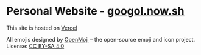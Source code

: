 # Personal Website - [googol.now.sh](https://googol.now.sh/)

This site is hosted on [Vercel](https://vercel.com/)

All emojis designed by [OpenMoji](https://openmoji.org) – the open-source emoji and icon project. License: [CC BY-SA 4.0](https://creativecommons.org/licenses/by-sa/4.0/#)
